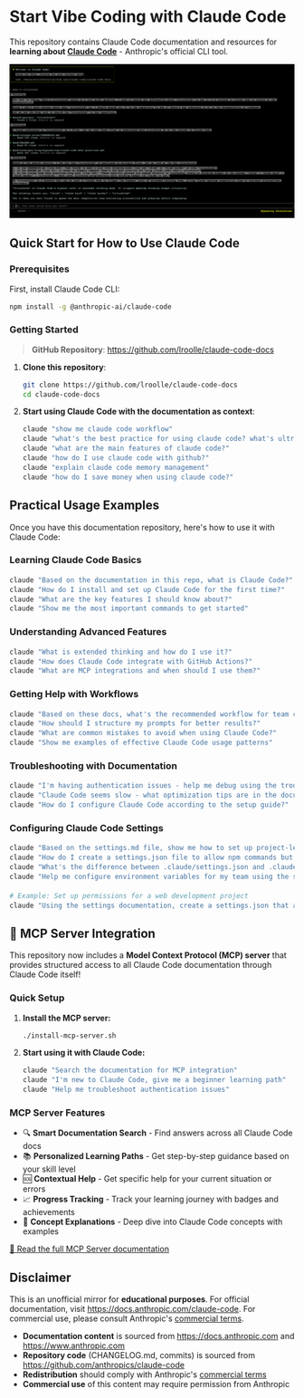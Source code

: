 # Start Vibe Coding with Claude Code

This repository contains Claude Code documentation and resources for **learning about [Claude Code](https://claude.ai/code)** - Anthropic's official CLI tool.

![Claude Code in Action](https://raw.githubusercontent.com/lroolle/claude-code-docs/main/screenshot.png)


## Quick Start for How to Use Claude Code

### Prerequisites

First, install Claude Code CLI:

```bash
npm install -g @anthropic-ai/claude-code
```

### Getting Started


> **GitHub Repository**: https://github.com/lroolle/claude-code-docs

1. **Clone this repository**:
   ```bash
   git clone https://github.com/lroolle/claude-code-docs
   cd claude-code-docs
   ```


2. **Start using Claude Code with the documentation as context**:
   ```bash
   claude "show me claude code workflow"
   claude "what's the best practice for using claude code? what's ultrathink?"
   claude "what are the main features of claude code?"
   claude "how do I use claude code with github?"
   claude "explain claude code memory management"
   claude "how do I save money when using claude code?"
   ```

## Practical Usage Examples

Once you have this documentation repository, here's how to use it with Claude Code:

### Learning Claude Code Basics
```bash
claude "Based on the documentation in this repo, what is Claude Code?"
claude "How do I install and set up Claude Code for the first time?"
claude "What are the key features I should know about?"
claude "Show me the most important commands to get started"
```

### Understanding Advanced Features
```bash
claude "What is extended thinking and how do I use it?"
claude "How does Claude Code integrate with GitHub Actions?"
claude "What are MCP integrations and when should I use them?"
```

### Getting Help with Workflows
```bash
claude "Based on these docs, what's the recommended workflow for team collaboration?"
claude "How should I structure my prompts for better results?"
claude "What are common mistakes to avoid when using Claude Code?"
claude "Show me examples of effective Claude Code usage patterns"
```

### Troubleshooting with Documentation
```bash
claude "I'm having authentication issues - help me debug using the troubleshooting docs"
claude "Claude Code seems slow - what optimization tips are in the documentation?"
claude "How do I configure Claude Code according to the setup guide?"
```

### Configuring Claude Code Settings
```bash
claude "Based on the settings.md file, show me how to set up project-level permissions"
claude "How do I create a settings.json file to allow npm commands but deny curl?"
claude "What's the difference between .claude/settings.json and .claude/settings.local.json?"
claude "Help me configure environment variables for my team using the settings docs"

# Example: Set up permissions for a web development project
claude "Using the settings documentation, create a settings.json that allows npm scripts, git commands, but blocks network requests"
```

## 🚀 MCP Server Integration

This repository now includes a **Model Context Protocol (MCP) server** that provides structured access to all Claude Code documentation through Claude Code itself!

### Quick Setup

1. **Install the MCP server:**
   ```bash
   ./install-mcp-server.sh
   ```

2. **Start using it with Claude Code:**
   ```bash
   claude "Search the documentation for MCP integration"
   claude "I'm new to Claude Code, give me a beginner learning path"
   claude "Help me troubleshoot authentication issues"
   ```

### MCP Server Features

- 🔍 **Smart Documentation Search** - Find answers across all Claude Code docs
- 📚 **Personalized Learning Paths** - Get step-by-step guidance based on your skill level
- 🆘 **Contextual Help** - Get specific help for your current situation or errors  
- 📈 **Progress Tracking** - Track your learning journey with badges and achievements
- 🧠 **Concept Explanations** - Deep dive into Claude Code concepts with examples

[📖 Read the full MCP Server documentation](MCP_SERVER_README.md)

## Disclaimer

This is an unofficial mirror for **educational purposes**. For official documentation, visit https://docs.anthropic.com/claude-code. For commercial use, please consult Anthropic's [commercial terms](https://www.anthropic.com/legal/commercial-terms).

- **Documentation content** is sourced from https://docs.anthropic.com and https://www.anthropic.com
- **Repository code** (CHANGELOG.md, commits) is sourced from https://github.com/anthropics/claude-code
- **Redistribution** should comply with Anthropic's [commercial terms](https://www.anthropic.com/legal/commercial-terms)
- **Commercial use** of this content may require permission from Anthropic
